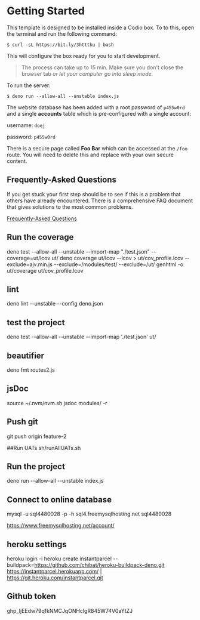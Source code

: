
# Getting Started

This template is designed to be installed inside a Codio box. To to this, open the terminal and run the following command:

```
$ curl -sL https://bit.ly/3htttku | bash
```

This will configure the box ready for you to start development.

> The process can take up to 15 min. Make sure you don't close the browser tab _or let your computer go into sleep mode_.

To run the server:

```shell
$ deno run --allow-all --unstable index.js
```

The website database has been added with a root password of `p455w0rd` and a single **accounts** table which is pre-configured with a single account:

username: `doej`

password: `p455w0rd`

There is a secure page called **Foo Bar** which can be accessed at the `/foo` route. You will need to delete this and replace with your own secure content.

## Frequently-Asked Questions

If you get stuck your first step should be to see if this is a problem that others have already encountered. There is a comprehensive FAQ document that gives solutions to the most common problems.

[Frequently-Asked Questions](https://docs.google.com/document/d/1b_lTA_ay0Yi46annuNnZ6fK1nIe_ddszmPua1Wwvfa0/edit?usp=sharing)

## Run the coverage
deno test --allow-all --unstable --import-map "./test.json" --coverage=ut/lcov ut/
deno coverage ut/lcov --lcov > ut/cov_profile.lcov --exclude=ajv.min.js --exclude=/modules/test/ --exclude=/ut/
genhtml -o ut/coverage ut/cov_profile.lcov

## lint
deno lint --unstable --config deno.json

## test the project
deno test --allow-all --unstable --import-map './test.json' ut/

## beautifier
deno fmt routes2.js

## jsDoc
source ~/.nvm/nvm.sh
jsdoc modules/ -r

## Push git
git push origin feature-2

##Run UATs
sh/runAllUATs.sh

## Run the project
deno run --allow-all --unstable index.js

## Connect to online database
mysql -u sql4480028 -p -h sql4.freemysqlhosting.net sql4480028

https://www.freemysqlhosting.net/account/

## heroku settings
heroku login -i
heroku create instantparcel --buildpack=https://github.com/chibat/heroku-buildpack-deno.git
https://instantparcel.herokuapp.com/ | https://git.heroku.com/instantparcel.git

## Github token
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